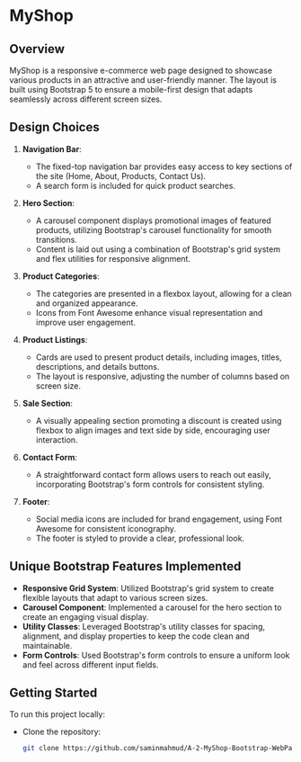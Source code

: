 # MyShop

## Overview
MyShop is a responsive e-commerce web page designed to showcase various products in an attractive and user-friendly manner. The layout is built using Bootstrap 5 to ensure a mobile-first design that adapts seamlessly across different screen sizes.

## Design Choices

1. **Navigation Bar**: 
   - The fixed-top navigation bar provides easy access to key sections of the site (Home, About, Products, Contact Us).
   - A search form is included for quick product searches.

2. **Hero Section**:
   - A carousel component displays promotional images of featured products, utilizing Bootstrap's carousel functionality for smooth transitions.
   - Content is laid out using a combination of Bootstrap's grid system and flex utilities for responsive alignment.

3. **Product Categories**:
   - The categories are presented in a flexbox layout, allowing for a clean and organized appearance.
   - Icons from Font Awesome enhance visual representation and improve user engagement.

4. **Product Listings**:
   - Cards are used to present product details, including images, titles, descriptions, and details buttons.
   - The layout is responsive, adjusting the number of columns based on screen size.

5. **Sale Section**:
   - A visually appealing section promoting a discount is created using flexbox to align images and text side by side, encouraging user interaction.

6. **Contact Form**:
   - A straightforward contact form allows users to reach out easily, incorporating Bootstrap's form controls for consistent styling.

7. **Footer**:
   - Social media icons are included for brand engagement, using Font Awesome for consistent iconography.
   - The footer is styled to provide a clear, professional look.

## Unique Bootstrap Features Implemented

- **Responsive Grid System**: Utilized Bootstrap's grid system to create flexible layouts that adapt to various screen sizes.
- **Carousel Component**: Implemented a carousel for the hero section to create an engaging visual display.
- **Utility Classes**: Leveraged Bootstrap's utility classes for spacing, alignment, and display properties to keep the code clean and maintainable.
- **Form Controls**: Used Bootstrap's form controls to ensure a uniform look and feel across different input fields.

## Getting Started

To run this project locally:

* Clone the repository:
   ```bash
   git clone https://github.com/saminmahmud/A-2-MyShop-Bootstrap-WebPage.git

